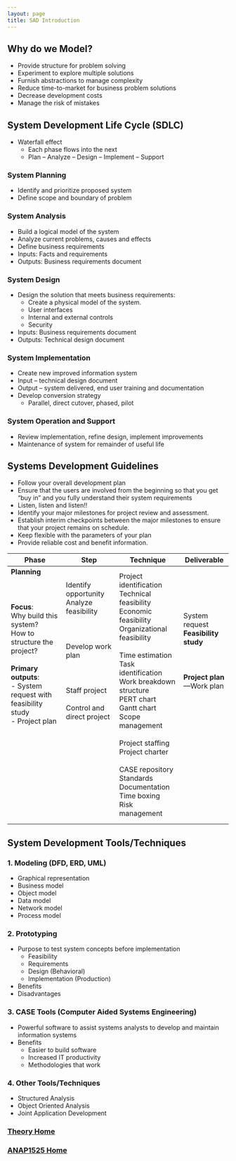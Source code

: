 ```yaml
---
layout: page
title: SAD Introduction
---
```


## Why do we Model?
* Provide structure for problem solving
* Experiment to explore multiple solutions
* Furnish abstractions to manage complexity
* Reduce time-to-market for business problem solutions
* Decrease development costs
* Manage the risk of mistakes

## System Development Life Cycle (SDLC)
* Waterfall effect
  * Each phase flows into the next
  * Plan – Analyze – Design – Implement – Support

### System Planning
* Identify and prioritize proposed system
* Define scope and boundary of problem

### System Analysis
* Build a logical model of the system
* Analyze current problems, causes and effects
* Define business requirements
* Inputs: Facts and requirements
* Outputs: Business requirements document

### System Design
* Design the solution that meets business requirements:
  * Create a physical model of the system.
  * User interfaces
  * Internal and external controls
  * Security
* Inputs: Business requirements document
* Outputs: Technical design document

### System Implementation
* Create new improved information system
* Input – technical design document
* Output – system delivered, end user training and documentation
* Develop conversion strategy
  * Parallel, direct cutover, phased, pilot

### System Operation and Support
* Review implementation, refine design, implement improvements
* Maintenance of system for remainder of useful life

## Systems Development Guidelines
 * Follow your overall development plan
* Ensure that the users are involved from the beginning so that you get “buy in” and you fully understand their system requirements
* Listen, listen and listen!!
* Identify your major milestones for project review and assessment.
* Establish interim checkpoints between the major milestones to ensure that your project remains on schedule.
* Keep flexible with the parameters of your plan
* Provide reliable cost and benefit information.


**Phase** | **Step** | **Technique** | **Deliverable**
----------|----------|---------------|----------------
**Planning**<br><br><br><br>**Focus**:<br>Why build this system?<br>How to structure the project?<br><br>**Primary outputs**:<br>- System request with feasibility study<br>- Project plan<br><br><br><br><br><br><br><br><br><br><br>&nbsp; | Identify opportunity<br>Analyze feasibility <br><br><br><br>Develop work plan<br><br><br><br>Staff project<br><br>Control and direct project<br><br><br><br><br><br><br><br><br><br>&nbsp;| Project identification<br>Technical feasibility<br>Economic feasibility<br>Organizational feasibility<br><br>Time estimation<br>Task identification<br>Work breakdown structure<br>PERT chart<br>Gantt chart<br>Scope management<br><br>Project staffing<br>Project charter<br><br>CASE repository Standards<br>Documentation<br>Time boxing<br>Risk management | System request<br>**Feasibility study**<br><br><br><br>**Project plan**<br>—Work plan<br><br><br><br><br><br><br><br><br><br>&nbsp;|

## System Development Tools/Techniques
### 1. Modeling (DFD, ERD, UML)
* Graphical representation
* Business model
* Object model
* Data model
* Network model
* Process model

### 2. Prototyping
* Purpose to test system concepts before implementation
  * Feasibility
  * Requirements
  * Design (Behavioral)
  * Implementation (Production)
* Benefits
* Disadvantages

### 3. CASE Tools (Computer Aided Systems Engineering)
* Powerful software to assist systems analysts to develop and maintain information systems
* Benefits
  * Easier to build software
  * Increased IT productivity
  * Methodologies that work

### 4. Other Tools/Techniques
* Structured Analysis
* Object Oriented Analysis
* Joint Application Development

### [Theory Home](theory.md)
### [ANAP1525 Home](../)
